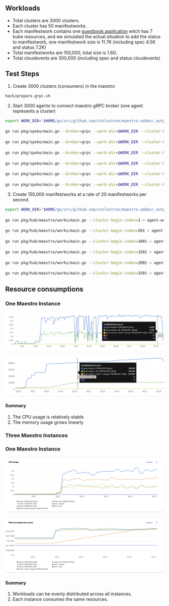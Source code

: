 ## Workloads

- Total clusters are 3000 clusters.
- Each cluster has 50 manifestworks.
- Each manifestwork contains one [guestbook application](pkg/workloads/manifests/guestbook/) witch has 7 kube resources, and we simulated the actual situation to add the status to manifestwork, one manifestwork size is 11.7K (including spec 4.5K and status 7.2K)
- Total manifestworks are 150,000, total size is 1.6G.
- Total cloudevents are 300,000 (including spec and status cloudevents)

## Test Steps

1. Create 3000 clusters (consumers) in the maestro

```sh
hack/prepare.grpc.sh
```

2. Start 3000 agents to connect maestro gRPC broker (one agent represents a cluster)

```sh
export WORK_DIR="$HOME/go/src/github.com/stolostron/maestro-addon/_output/performance/acm/grpc"

go run pkg/spoke/main.go --broker=grpc --work-dir=$WORK_DIR --cluster-begin-index=1 > agent-500.log 2>agent-500.err.log &

go run pkg/spoke/main.go --broker=grpc --work-dir=$WORK_DIR --cluster-begin-index=501 > agent-1000.log 2>agent-1000.err.log &

go run pkg/spoke/main.go --broker=grpc --work-dir=$WORK_DIR --cluster-begin-index=1001 > agent-1500.log 2>agent-1500.err.log &

go run pkg/spoke/main.go --broker=grpc --work-dir=$WORK_DIR --cluster-begin-index=1501 > agent-2000.log 2>agent-2000.err.log &

go run pkg/spoke/main.go --broker=grpc --work-dir=$WORK_DIR --cluster-begin-index=2001 > agent-2500.log 2>agent-2500.err.log &

go run pkg/spoke/main.go --broker=grpc --work-dir=$WORK_DIR --cluster-begin-index=2501 > agent-3000.log 2>agent-3000.err.log &
```

3. Create 150,000 manifestworks at a rate of 20 manifestworks per second.

```sh
export WORK_DIR="$HOME/go/src/github.com/stolostron/maestro-addon/_output/performance/acm/grpc"

go run pkg/hub/maestro/works/main.go --cluster-begin-index=1 > agent-works-500.log 2>agent-works-500.err.log &

go run pkg/hub/maestro/works/main.go --cluster-begin-index=501 > agent-works-1000.log 2>agent-works-1000.err.log &

go run pkg/hub/maestro/works/main.go --cluster-begin-index=1001 > agent-works-1500.log 2>agent-works-1500.err.log &

go run pkg/hub/maestro/works/main.go --cluster-begin-index=1501 > agent-works-2000.log 2>agent-works-2000.err.log &

go run pkg/hub/maestro/works/main.go --cluster-begin-index=2001 > agent-works-2500.log 2>agent-works-2500.err.log &

go run pkg/hub/maestro/works/main.go --cluster-begin-index=2501 > agent-works-3000.log 2>agent-works-3000.err.log &
```

## Resource consumptions

### One Maestro Instance

![maestro-cpu-usage](result/maestro-grpc-cpu.png)

![maestro-mem-usage](result/maestro-grpc-mem.png)

#### Summary

1. The CPU usage is relatively stable
2. The memory usage grows linearly

### Three Maestro Instances

### One Maestro Instance

![maestro-3-cpu-usage](result/maestro-3-grpc-cpu.png)

![maestro-3-mem-usage](result/maestro-3-grpc-mem.png)

#### Summary

1. Workloads can be evenly distributed across all instances.
2. Each instance consumes the same resources.

